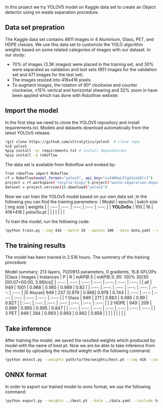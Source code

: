 In this project we try YOLOV5 model on Kaggle data set to create an Object detector using on waste separation procedure.
## Data set prepration
The Kaggle data set contains 4811 images in 4 Aluminium, Glass, PET, and HDPE classes. We use this data set to customize the YOLO algorithm weights based on some related categories of images with our dataset.
In our study:
* 70% of images (3.3K images) were placed in the training set, and 30% were separated as validation and test sets (951 images for the validation set and 471 images for the test set). 
* The images resized into 416x416 pixels. 
* To augment images, the rotation of 90&deg; clockwise and counter clockwise, &plusmn;15% vertical and horizontal shearing and 32% zoom in have been applied which has done with Roboflow website.
## Import the model
In the first step we need to clone the YOLOV5 repository and install requirements.txt. Models and datasets download automatically from the latest YOLOv5 release.
```bash
!git clone https://github.com/ultralytics/yolov5  # clone repo
%cd yolov5
%pip install -qr requirements.txt # install dependencies
%pip install -q roboflow
```
The data set is available from Roboflow and evoked by:
```bash
from roboflow import Roboflow
rf = Roboflow(model_format="yolov5", api_key="zuV4MGwLFCgU3zoG6lrJ")
project = rf.workspace("recycle-2uipy").project("waste-separation-dnpvc")
dataset = project.version(1).download("yolov5")
```
Now we can train the YOLOv5 model based on our own data set. In the following you can find the training parameters:
| Model | epochs | batch size | img size | weights | 
| :--- | :---: | :---: | :---: | :---: |
| **YOLOv5s** | 100 | 16 | 416*416 | yolov5s.pt |
|  |  |  |  |  |

To train the model, run the following code:
```bash
!python train.py --img 416 --batch 16 --epochs 100 --data data.yaml --weights yolov5s.pt
```
## The training results
The model has been trained in 2.518 hours. The summery of the training procedure:

Model summary: 213 layers, 7020913 parameters, 0 gradients, 15.8 GFLOPs
|Class  |   Images | Instances  |   P    |  R  |   mAP@.5 | mAP@.5:.95: 100% 30/30 [00:07<00:00,  3.96it/s]|
| :---: | :---: | :---: | :---: | :---: | :---: | :---: |
|  all  |  949  |  1001 | 0.988 | 0.985 | 0.989 | 0.82  |
| :---: | :---: | :---: | :---: | :---: | :---: | :---: |
|0 Alucan| 949  | 237   |0.979  |  0.966|   0.978    |  0.744 |
| :---: | :---: | :---: | :---: | :---: | :---: | :---: |
|  1 Glass   |     949   |     271    |  0.983   |   0.985   |    0.99   |   0.827 |
| :---: | :---: | :---: | :---: | :---: | :---: | :---: |
|  2 HDPE    |    949    |    209   |   0.999   |   0.995   |   0.995   |   0.847 |
| :---: | :---: | :---: | :---: | :---: | :---: | :---: |
|  3 PET     |   949    |    284   |   0.993    |  0.993   |   0.992    |  0.859 |
|  |  |  |  |  |  |  |

## Take inference

After training the model, we saved the resulted weights which produced by model with the name of best.pt. Now we are be able to take inference from the model by uploading the resulted wieght with the following command:
```bash 
!python detect.py --weights path/to/the/weights/best.pt --img 416 --conf 0.1 --source {dataset.location}/images
```
## ONNX format
In order to export our trained model to onnx format, we use the following command:
```bash
!python export.py --weights ../best.pt --data ../data.yaml --include torchscript onnx  --imgsz 416 416
```
